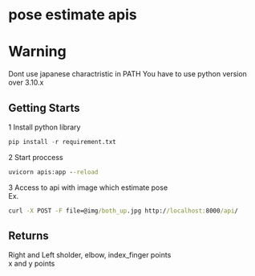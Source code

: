 # pose estimate apis

# Warning
Dont use japanese charactristic in PATH
You have to use python version over 3.10.x

## Getting Starts
1 Install python library

~~~ python
pip install -r requirement.txt
~~~

2 Start proccess

~~~ cmd
uvicorn apis:app --reload 
~~~

3 Access to api with image which estimate pose  
Ex.
~~~ cmd
curl -X POST -F file=@img/both_up.jpg http://localhost:8000/api/
~~~

## Returns

Right and Left sholder, elbow, index_finger points  
x and y points
